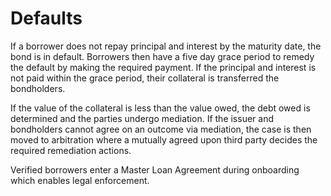 # Defaults

If a borrower does not repay principal and interest by the maturity date, the bond is in default. Borrowers then have a five day grace period to remedy the default by making the required payment. If the principal and interest is not paid within the grace period, their collateral is transferred the bondholders.

If the value of the collateral is less than the value owed, the debt owed is determined and the parties undergo mediation. If the issuer and bondholders cannot agree on an outcome via mediation, the case is then moved to arbitration where a mutually agreed upon third party decides the required remediation actions.

Verified borrowers enter a Master Loan Agreement during onboarding which enables legal enforcement.
